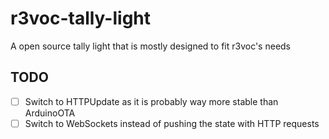# r3voc-tally-light
A open source tally light that is mostly designed to fit r3voc's needs

## TODO
- [ ] Switch to HTTPUpdate as it is probably way more stable than ArduinoOTA
- [ ] Switch to WebSockets instead of pushing the state with HTTP requests
